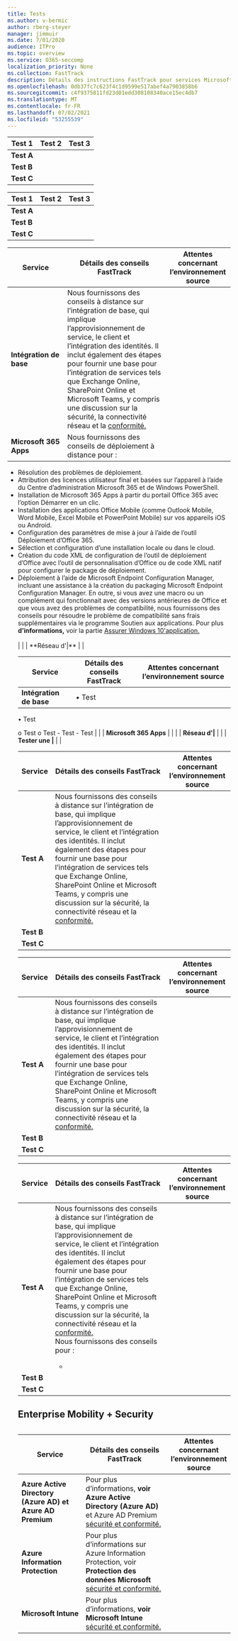 ```yaml
---
title: Tests
ms.author: v-bermic
author: rberg-steyer
manager: jimmuir
ms.date: 7/01/2020
audience: ITPro
ms.topic: overview
ms.service: O365-seccomp
localization_priority: None
ms.collection: FastTrack
description: Détails des instructions FastTrack pour services Microsoft.
ms.openlocfilehash: 0db37fc7c623f4c1d9599e517abef4a7903858b6
ms.sourcegitcommit: c4f9375811fd23d01edd308108340ace15ec4db7
ms.translationtype: MT
ms.contentlocale: fr-FR
ms.lasthandoff: 07/02/2021
ms.locfileid: "53255539"
---
```

|Test 1  |Test 2 |Test 3  |
|---------|---------|---------|
|**Test A**     |         |         |
|**Test B**     |         |         |
|**Test C**     |         |         |





|Test 1  |Test 2  |Test 3  |
|---------|---------|---------|
|**Test A**     |         |         |
|**Test B**     |         |         |
|**Test C**     |         |         |




|Service  |Détails des conseils FastTrack  |Attentes concernant l’environnement source  |
|---------|---------|---------|
|**Intégration de base**    |   Nous fournissons des conseils à distance sur l’intégration de base, qui implique l’approvisionnement de service, le client et l’intégration des identités. Il inclut également des étapes pour fournir une base pour l’intégration de services tels que Exchange Online, SharePoint Online et Microsoft Teams, y compris une discussion sur la sécurité, la connectivité réseau et la <a href="/office365/enterprise/office-365-network-connectivity-principles">conformité.</a>       |         |
|**Microsoft 365 Apps**    |   Nous fournissons des conseils de déploiement à distance pour :  
<ul>
<li>  Résolution des problèmes de déploiement.  </li>
<li>  Attribution des licences utilisateur final et basées sur l’appareil à l’aide du Centre d’administration Microsoft 365 et de Windows PowerShell.  </li>
<li>  Installation de Microsoft 365 Apps à partir du portail Office 365 avec l’option Démarrer en un clic.  </li>
<li>  Installation des applications Office Mobile (comme Outlook Mobile, Word Mobile, Excel Mobile et PowerPoint Mobile) sur vos appareils iOS ou Android.  </li>
<li>  Configuration des paramètres de mise à jour à l’aide de l’outil Déploiement d’Office 365.  </li>
<li>  Sélection et configuration d’une installation locale ou dans le cloud.  </li>
<li>  Création du code XML de configuration de l’outil de déploiement d’Office avec l’outil de personnalisation d’Office ou de code XML natif pour configurer le package de déploiement.  </li>
<li>  Déploiement à l’aide de Microsoft Endpoint Configuration Manager, incluant une assistance à la création du packaging Microsoft Endpoint Configuration Manager.  
  En outre, si vous avez une macro ou un complément qui fonctionnait avec des versions antérieures de Office et que vous avez des problèmes de compatibilité, nous fournissons des conseils pour résoudre le problème de compatibilité sans frais supplémentaires via le programme Soutien aux applications. Pour plus <strong>d’informations,</strong> voir la partie <a href="#windows-10">Assurer Windows 10'application.</a> </li>  </br>    |         | | **Réseau d'|**        |         |






|Service  |Détails des conseils FastTrack  |Attentes concernant l’environnement source  |
|---------|---------|---------|
|**Intégration de base**    |    • Test 
• Test


o Test o Test - Test - Test |         | | **Microsoft 365 Apps** |         |         | | **Réseau d'|**         |         | |  **Tester une |**          |        |



|Service  |Détails des conseils FastTrack  |Attentes concernant l’environnement source |
|---------|---------|---------|
|**Test A**     |   Nous fournissons des conseils à distance sur l’intégration de base, qui implique l’approvisionnement de service, le client et l’intégration des identités. Il inclut également des étapes pour fournir une base pour l’intégration de services tels que Exchange Online, SharePoint Online et Microsoft Teams, y compris une discussion sur la sécurité, la connectivité réseau et la <a href="/office365/enterprise/office-365-network-connectivity-principles">conformité.</a>      |         |
|**Test B**     |         |         |
|**Test C**     |         |         |


|Service  |Détails des conseils FastTrack  |Attentes concernant l’environnement source |
|---------|---------|---------|
|**Test A**     |    Nous fournissons des conseils à distance sur l’intégration de base, qui implique l’approvisionnement de service, le client et l’intégration des identités. Il inclut également des étapes pour fournir une base pour l’intégration de services tels que Exchange Online, SharePoint Online et Microsoft Teams, y compris une discussion sur la sécurité, la connectivité réseau et la <a href="/office365/enterprise/office-365-network-connectivity-principles">conformité.</a>     |         |
|**Test B**     |         |         |
|**Test C**     |         |         |


|Service  |Détails des conseils FastTrack  |Attentes concernant l’environnement source |
|---------|---------|---------|
|**Test A**     |  Nous fournissons des conseils à distance sur l’intégration de base, qui implique l’approvisionnement de service, le client et l’intégration des identités. Il inclut également des étapes pour fournir une base pour l’intégration de services tels que Exchange Online, SharePoint Online et Microsoft Teams, y compris une discussion sur la sécurité, la connectivité réseau et la <a href="/office365/enterprise/office-365-network-connectivity-principles">conformité.</a> <br>   Nous fournissons des conseils pour : </br>    <ul> <li>|  </li>     <ul>  |<li> </li> </ul> </ul>
|**Test B**     |         |         |
|**Test C**     |         |         |












## <a name="enterprise-mobility--security"></a>Enterprise Mobility + Security 

<table>
<table style="width: 100%">
<colgroup>
<col span="1" style="width: 15%;">
<col span="1" style="width: 55%;">
<col span="1" style="width: 30%;">
</colgroup>
<thead>
<tr class="header">
<th>Service</th>
<th>Détails des conseils FastTrack</th>
<th>Attentes concernant l’environnement source</th>
</tr>
</thead>
<tbody>
<tr class="even">
<td><strong>Azure Active Directory (Azure AD) et Azure AD Premium</strong></td>
<td>  Pour plus d’informations, <strong>voir Azure Active Directory (Azure AD)</strong> et Azure AD Premium <a href="/fasttrack/products-and-capabilities#security-and-compliance">sécurité et conformité.</a></td>
<td></td>
</tr>
<tr class="odd">
<td><strong>Azure Information Protection </strong></td>
<td>  Pour plus d’informations sur Azure Information Protection, voir <strong>Protection des données Microsoft</strong> <a href="/fasttrack/products-and-capabilities#security-and-compliance">sécurité et conformité.</a>  </td>
<td>  
  
</td>
</tr>
<tr class="even">
<td><strong>Microsoft Intune</strong></td>
<td>  Pour plus d’informations, <strong>voir Microsoft Intune</strong> <a href="/fasttrack/products-and-capabilities#security-and-compliance">sécurité et conformité.</a>
  </td>
<td>  
  
</td>
</tr>
</tbody>
</table>